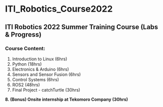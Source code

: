 # ITI_Robotics_Course2022
## ITI Robotics 2022 Summer Training Course (Labs & Progress)

### Course Content:
1. Introduction to Linux (6hrs)
2. Python (18hrs)
3. Electronics & Arduino (6hrs)
4. Sensors and Sensor Fusion (6hrs)
5. Control Systems (6hrs)
6. ROS2 (48hrs)
7. Final Project - catchTurtle (30hrs)

**8. (Bonus) Onsite internship at Tekomoro Company (30hrs)**


